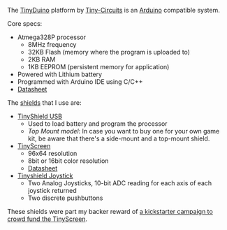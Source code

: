 The [TinyDuino](https://tiny-circuits.com/tinyduino_overview) platform by [Tiny-Circuits](https://tiny-circuits.com/) is an [Arduino](http://www.arduino.cc/) compatible system. 

Core specs:

* Atmega328P processor
	* 8MHz frequency
	* 32KB Flash (memory where the program is uploaded to)
	* 2KB RAM
	* 1KB EEPROM (persistent memory for application)
* Powered with Lithium battery
* Programmed with Arduino IDE using C/C++
* [Datasheet](http://www.atmel.com/images/Atmel-8271-8-bit-AVR-Microcontroller-ATmega48A-48PA-88A-88PA-168A-168PA-328-328P_datasheet_Complete.pdf)

The [shields](http://en.wikipedia.org/wiki/Arduino#Shields) that I use are:

* [TinyShield USB](https://tiny-circuits.com/tinyshield-usb.html)
	* Used to load battery and program the processor
	* *Top Mount model*: In case you want to buy one for your own game kit, be aware that there's a side-mount and a top-mount shield.
* [TinyScreen](https://tiny-circuits.com/tinyscreen.html)
	* 96x64 resolution
	* 8bit or 16bit color resolution
	* [Datasheet](https://www.newhavendisplay.com/app_notes/SSD1331.pdf)
* [Tinyshield Joystick](https://tiny-circuits.com/tinyshield-joystick.html)
	* Two Analog Joysticks, 10-bit ADC reading for each axis of each joystick returned
	* Two discrete pushbuttons

These shields were part my backer reward of [a kickstarter campaign to crowd fund the TinyScreen](https://www.kickstarter.com/projects/kenburns/tinyscreen-a-color-display-the-size-of-your-thumb).